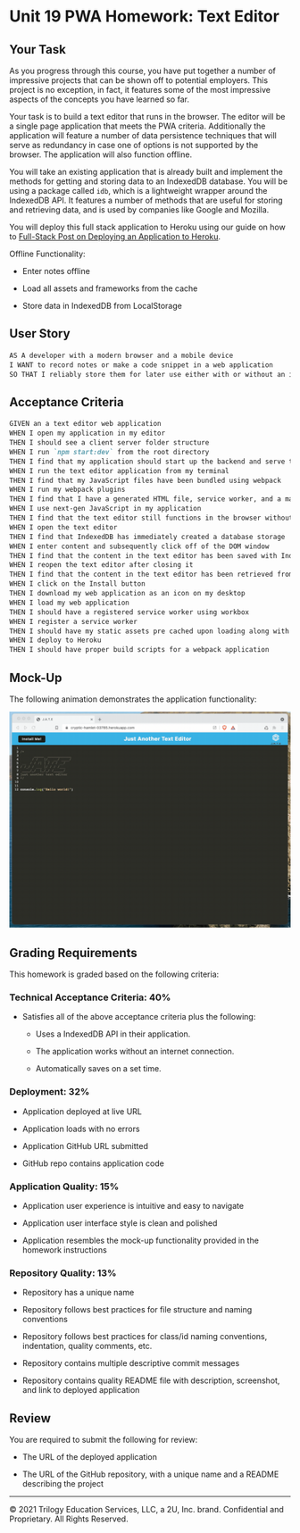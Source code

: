# Unit 19 PWA Homework: Text Editor

## Your Task

As you progress through this course, you have put together a number of impressive projects that can be shown off to potential employers. This project is no exception, in fact, it features some of the most impressive aspects of the concepts you have learned so far.

Your task is to build a text editor that runs in the browser. The editor will be a single page application that meets the PWA criteria. Additionally the application will feature a number of data persistence techniques that will serve as redundancy in case one of options is not supported by the browser. The application will also function offline.

You will take an existing application that is already built and implement the methods for getting and storing data to an IndexedDB database. You will be using a package called `idb`, which is a lightweight wrapper around the IndexedDB API. It features a number of methods that are useful for storing and retrieving data, and is used by companies like Google and Mozilla.

You will deploy this full stack application to Heroku using our guide on how to [Full-Stack Post on Deploying an Application to Heroku](https://coding-boot-camp.github.io/full-stack/heroku/heroku-deployment-guide).

Offline Functionality:

* Enter notes offline

* Load all assets and frameworks from the cache

* Store data in IndexedDB from LocalStorage

## User Story

```md
AS A developer with a modern browser and a mobile device
I WANT to record notes or make a code snippet in a web application
SO THAT I reliably store them for later use either with or without an internet connection
```

## Acceptance Criteria

```md
GIVEN an a text editor web application 
WHEN I open my application in my editor
THEN I should see a client server folder structure
WHEN I run `npm start:dev` from the root directory
THEN I find that my application should start up the backend and serve the client
WHEN I run the text editor application from my terminal
THEN I find that my JavaScript files have been bundled using webpack
WHEN I run my webpack plugins
THEN I find that I have a generated HTML file, service worker, and a manifest file
WHEN I use next-gen JavaScript in my application
THEN I find that the text editor still functions in the browser without errors
WHEN I open the text editor
THEN I find that IndexedDB has immediately created a database storage
WHEN I enter content and subsequently click off of the DOM window
THEN I find that the content in the text editor has been saved with IndexedDB
WHEN I reopen the text editor after closing it
THEN I find that the content in the text editor has been retrieved from our IndexedDB
WHEN I click on the Install button
THEN I download my web application as an icon on my desktop
WHEN I load my web application
THEN I should have a registered service worker using workbox
WHEN I register a service worker
THEN I should have my static assets pre cached upon loading along with subsequent pages and static assets
WHEN I deploy to Heroku
THEN I should have proper build scripts for a webpack application
```

## Mock-Up

The following animation demonstrates the application functionality:

![Demonstration of the finished Unit 19 Homework being used in the browser and then installed](./Assets/00-demo.gif)

## Grading Requirements

This homework is graded based on the following criteria:

### Technical Acceptance Criteria: 40%

* Satisfies all of the above acceptance criteria plus the following:

  * Uses a IndexedDB API in their application.

  * The application works without an internet connection.

  * Automatically saves on a set time.

### Deployment: 32%

* Application deployed at live URL

* Application loads with no errors

* Application GitHub URL submitted

* GitHub repo contains application code

### Application Quality: 15%

* Application user experience is intuitive and easy to navigate

* Application user interface style is clean and polished

* Application resembles the mock-up functionality provided in the homework instructions

### Repository Quality: 13%

* Repository has a unique name

* Repository follows best practices for file structure and naming conventions

* Repository follows best practices for class/id naming conventions, indentation, quality comments, etc.

* Repository contains multiple descriptive commit messages

* Repository contains quality README file with description, screenshot, and link to deployed application

## Review

You are required to submit the following for review:

* The URL of the deployed application

* The URL of the GitHub repository, with a unique name and a README describing the project

- - -
© 2021 Trilogy Education Services, LLC, a 2U, Inc. brand. Confidential and Proprietary. All Rights Reserved.
